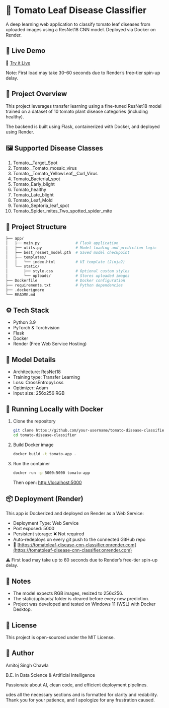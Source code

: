 
# 🍅 Tomato Leaf Disease Classifier
A deep learning web application to classify tomato leaf diseases from uploaded images using a ResNet18 CNN model. Deployed via Docker on Render.

## 🚀 Live Demo
🔗 [Try it Live](https://tomatoleaf-disease-cnn-classifier.onrender.com)

Note: First load may take 30–60 seconds due to Render’s free-tier spin-up delay.

## 🧠 Project Overview
This project leverages transfer learning using a fine-tuned ResNet18 model trained on a dataset of 10 tomato plant disease categories (including healthy).

The backend is built using Flask, containerized with Docker, and deployed using Render.

## 🖼️ Supported Disease Classes
1. Tomato__Target_Spot  
2. Tomato__Tomato_mosaic_virus  
3. Tomato__Tomato_YellowLeaf__Curl_Virus  
4. Tomato_Bacterial_spot  
5. Tomato_Early_blight  
6. Tomato_healthy  
7. Tomato_Late_blight  
8. Tomato_Leaf_Mold  
9. Tomato_Septoria_leaf_spot  
10. Tomato_Spider_mites_Two_spotted_spider_mite

## 📂 Project Structure

```bash
├── app/
│   ├── main.py                # Flask application
│   ├── utils.py               # Model loading and prediction logic
│   ├── best_resnet_model.pth  # Saved model checkpoint
│   ├── templates/
│   │   └── index.html         # UI template (Jinja2)
│   └── static/
│       ├── style.css          # Optional custom styles
│       └── uploads/           # Stores uploaded images
├── Dockerfile                 # Docker configuration
├── requirements.txt           # Python dependencies
├── .dockerignore
└── README.md
```


## ⚙️ Tech Stack
* Python 3.9
* PyTorch & Torchvision
* Flask
* Docker
* Render (Free Web Service Hosting)

## 🧪 Model Details
* Architecture: ResNet18
* Training type: Transfer Learning
* Loss: CrossEntropyLoss
* Optimizer: Adam
* Input size: 256x256 RGB

## 🐳 Running Locally with Docker
1. Clone the repository
   ```bash
   git clone https://github.com/your-username/tomato-disease-classifier.git
   cd tomato-disease-classifier
   ```

2. Build Docker image
   ```bash
   docker build -t tomato-app .
   ```

3. Run the container
   ```bash
   docker run -p 5000:5000 tomato-app
   ```

   Then open: [http://localhost:5000](http://localhost:5000)

## 📦 Deployment (Render)
This app is Dockerized and deployed on Render as a Web Service:

* Deployment Type: Web Service
* Port exposed: 5000
* Persistent storage: ❌ Not required
* Auto-redeploys on every git push to the connected GitHub repo
* 🔗 [https://tomatoleaf-disease-cnn-classifier.onrender.com](https://tomatoleaf-disease-cnn-classifier.onrender.com)

⚠️ First load may take up to 60 seconds due to Render’s free-tier spin-up delay.

## 📌 Notes
* The model expects RGB images, resized to 256x256.
* The static/uploads/ folder is cleared before every new prediction.
* Project was developed and tested on Windows 11 (WSL) with Docker Desktop.

## 🧾 License
This project is open-sourced under the MIT License.

## 👤 Author
Amitoj Singh Chawla

B.E. in Data Science & Artificial Intelligence

Passionate about AI, clean code, and efficient deployment pipelines.

udes all the necessary sections and is formatted for clarity and redability. Thank you for your patience, and I apologize for any frustration caused.
